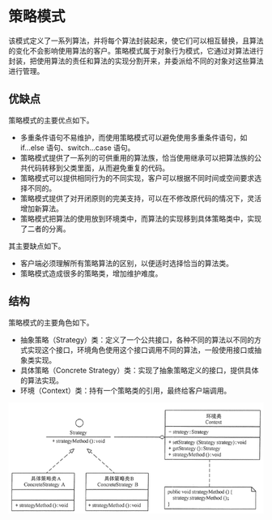 # 策略模式

该模式定义了一系列算法，并将每个算法封装起来，使它们可以相互替换，且算法的变化不会影响使用算法的客户。策略模式属于对象行为模式，它通过对算法进行封装，把使用算法的责任和算法的实现分割开来，并委派给不同的对象对这些算法进行管理。

## 优缺点

策略模式的主要优点如下。
* 多重条件语句不易维护，而使用策略模式可以避免使用多重条件语句，如 if...else 语句、switch...case 语句。
* 策略模式提供了一系列的可供重用的算法族，恰当使用继承可以把算法族的公共代码转移到父类里面，从而避免重复的代码。
* 策略模式可以提供相同行为的不同实现，客户可以根据不同时间或空间要求选择不同的。
* 策略模式提供了对开闭原则的完美支持，可以在不修改原代码的情况下，灵活增加新算法。
* 策略模式把算法的使用放到环境类中，而算法的实现移到具体策略类中，实现了二者的分离。

其主要缺点如下。
* 客户端必须理解所有策略算法的区别，以便适时选择恰当的算法类。
* 策略模式造成很多的策略类，增加维护难度。

## 结构

策略模式的主要角色如下。
* 抽象策略（Strategy）类：定义了一个公共接口，各种不同的算法以不同的方式实现这个接口，环境角色使用这个接口调用不同的算法，一般使用接口或抽象类实现。
* 具体策略（Concrete Strategy）类：实现了抽象策略定义的接口，提供具体的算法实现。
* 环境（Context）类：持有一个策略类的引用，最终给客户端调用。

![策略模式](./images/策略模式.png "策略模式")
